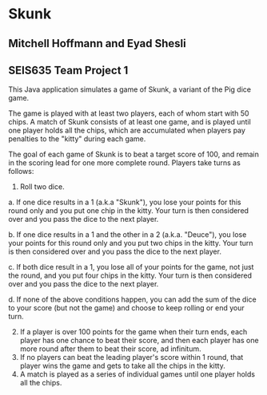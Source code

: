 # Skunk
## Mitchell Hoffmann and Eyad Shesli
## SEIS635 Team Project 1

This Java application simulates a game of Skunk, a variant of the Pig dice game.

The game is played with at least two players, each of whom start with 50 chips. A match of Skunk consists of at least one game, and is played until one player holds all the chips, which are accumulated when players pay penalties to the "kitty" during each game.

The goal of each game of Skunk is to beat a target score of 100, and remain in the scoring lead for one more complete round. Players take turns as follows:

1. Roll two dice.

 a. If one dice results in a 1 (a.k.a "Skunk"), you lose your points for this round only and you put one chip in the kitty. Your turn is then considered over and you pass the dice to the next player.
 
 b. If one dice results in a 1 and the other in a 2 (a.k.a. "Deuce"), you lose your points for this round only and you put two chips in the kitty. Your turn is then considered over and you pass the dice to the next player.
 
 c. If both dice result in a 1, you lose all of your points for the game, not just the round, and you put four chips in the kitty. Your turn is then considered over and you pass the dice to the next player.
 
 d. If none of the above conditions happen, you can add the sum of the dice to your score (but not the game) and choose to keep rolling or end your turn.
 
2. If a player is over 100 points for the game when their turn ends, each player has one chance to beat their score, and then each player has one more round after them to beat their score, ad infinitum.
3. If no players can beat the leading player's score within 1 round, that player wins the game and gets to take all the chips in the kitty.
4. A match is played as a series of individual games until one player holds all the chips.
